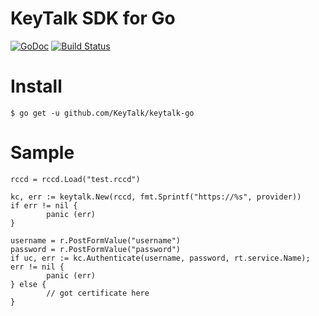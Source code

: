 # KeyTalk SDK for Go
[![GoDoc](https://godoc.org/github.com/KeyTalk/keytalk-go?status.svg)](http://godoc.org/github.com/KeyTalk/keytalk-go) [![Build Status](https://travis-ci.org/KeyTalk/Go.svg?branch=master)](https://travis-ci.org/keyTalk/keytalk-go)


# Install

```
$ go get -u github.com/KeyTalk/keytalk-go
```

# Sample

```
rccd = rccd.Load("test.rccd")

kc, err := keytalk.New(rccd, fmt.Sprintf("https://%s", provider))
if err != nil {
        panic (err)
}

username = r.PostFormValue("username")
password = r.PostFormValue("password")
if uc, err := kc.Authenticate(username, password, rt.service.Name); err != nil {
        panic (err)
} else {
        // got certificate here
}
```
